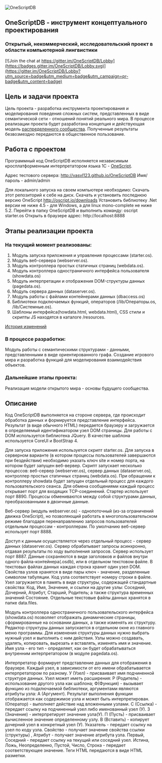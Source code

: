 ![OneScriptDB](https://github.com/vasvl123/OneScriptDB/blob/master/resource/osdb.png "OneScriptDB")
## OneScriptDB - инструмент концептуального проектирования
### Открытый, некоммерческий, исследовательский проект в области компьютерной лингвистики

[![Join the chat at https://gitter.im/OneScriptDB/Lobby](https://badges.gitter.im/OneScriptDB/Lobby.svg)](https://gitter.im/OneScriptDB/Lobby?utm_source=badge&utm_medium=badge&utm_campaign=pr-badge&utm_content=badge)

## Цель и задачи проекта

Цель проекта - разработка инструмента проектирования и моделирования поведения сложных систем, представленных в виде семантической сети - отношений понятий реального мира.
В процессе реализации проекта будет разработана концепция и действующая модель [распределенного сообщества](https://github.com/vasvl123/distributed-community).
Полученные результаты безвозмездно передаются в общественное пользование.

## Работа с проектом

Программный код OneScriptDB исполняется независимым кросплатформенным интерпретатором языка 1С - [OneScript](https://github.com/EvilBeaver/OneScript).

Адрес тестового сервера: http://vasvl123.github.io/OneScriptDB Имя/пароль - admin/admin

Для локального запуска на своем компьютере необходимо:
Скачать этот репозиторий к себе на диск.
Скачать и установить последнюю версию OneScript http://oscript.io/downloads
Установить библиотеку .Net версии не ниже 4.5 - для Windows, а для linux mono-complete не ниже 5.2.
Перейти в папку OneScriptDB и выполнить команду: oscript starter.os
Открыть в браузере адрес: http://localhost:8888

## Этапы реализации проекта

### На текущий момент реализованы:

1. Модуль запуска приложения и управления процессами (starter.os).
2. Модуль веб-сервера (webserver.os).
3. Модуль контроллера простых статичных страниц (webdata.os).
4. Модуль контроллера одностраничного интерфейса пользователя (showdata.os)
5. Модуль интерпретации и отображения DOM-структуры данных (pagedata.os).
6. Модуль сервера данных (dataserver.os).
7. Модуль работы с файлами контейнерами данных (dbaccess.os)
8. Библиотеки подключаемых функций, операторов (/lib/Операторы.os, /lib/Системные.os).
9. Шаблоны интерфейса(howdata.html, webdata.html), CSS стили и скрипты JS находятся в каталоге /resources.

[История изменений](CHANGES)

### В процессе разработки:

Модуль работы с семантическими структурами - данными, представленными в виде ориентированного графа.
Создание игрового мира и разработка функций для моделирования взаимодействия объектов.

### Дальнейшие этапы проекта:

Реализация модели открытого мира - основы будущего сообщества.

## Описание

Код OneScriptDB выполняется на стороне сервера, где происходит обработка данных и формируется представление интерфейса. Результат (в виде обычного HTML) передается браузеру и загружается в определяемый идентификатором узел DOM страницы. Для работы с DOM используется библиотека JQuery. В качестве шаблона используется CoreUI и BootStrap 4.

Для запуска приложения используется скрипт starter.os. Для запуска в серверном варианте (в котором процессы пользователей завершаются при бездействии) необходимо указать ключ site и номер порта, на котором будет запущен веб-вервер. Скрипт запускает несколько процессов: веб-сервер (webserver.os), сервер данных (dataserver.os), контроллер простых статичных страниц (webdata.os). При обращении к контроллеру showdata будет запущен отдельный процесс для каждого пользовательского сеанса. Для обмена сообщениями каждый процесс открывает порт для входящих TCP-соединений. Стартер использует порт 8890. Процессы обмениваются между собой структурами данных, преобразованными в двоичные данные.

Веб-сервер (модуль webserver.os) - однопоточный (из-за ограничений движка OneScript), но позволяющий работать в многопользовательском режиме благодаря перенаправлению запросов пользователей отдельным процессам - контроллерам. По умолчанию веб-сервер использует порт 8888.

Доступ к данным осуществляется через отдельный процесс - сервер данных (dataserver.os). Сервер обрабатывает запросы асинхронно, отдавая результаты по ходу выполнения запросов. Сервер использует порт 8887. Данные сохраняются в виде заголовков и файлов внутри одного файла-контейнера(.osdb), или в отдельном текстовом файле.
В текстовых файлах данных каждая строка хранит один узел DOM. Свойства узлов хранятся в виде пары ключ - значение, разделенные символом табуляции. Код узла соответствует номеру строки в файле. Узел загружается в память в виде структуры, содержащей стандартные свойства: Код, Имя, Значение, и ссылки на другие узлы: Соседний, Дочерний, Атрибут, Старший, Родитель; а также структура временных значений Состояние. Отдельные текстовые файлы данных хранятся в папке data\.files.

Модуль контроллера одностраничного пользовательского интерфейса (showdata.os) позволяет отображать динамические страницы, сформированные на основании данных, а также изменять их структуру. Редактор структуры данных запускается в отдельном окне из главного меню программы. Для изменения структуры данных нужно выбрать нужный узел и выполнить с ним действия. Узлы можно создавать, удалять, копировать, вырезать и вставлять, изменять имя и значение. Имя узла - его тип - определяет, как он будет обрабатываться внутренним интерпретатором (в модуле pagedata.os).

Интерпретатор формирует представление данных для отображения в браузере. Каждый узел, в зависимости от его имени обрабатывается интерпретатором по разному. У (Узел) - присваивает имя подчиненной структуре данных. Узел может иметь расширения: Р (Родитель) - использование другого узла как шаблона; Ф(Функция) - вызывает функцию из подключаемой библиотеки, аргументами являются атрибуты узла: А (Аргумент). Результат выполнения функции отображается как содержимое узла и может быть интерпретирован. (Оператор) - выполняет действие над вложенными узлами. С (Ссылка) - передает ссылку на подчиненный узел либо именованный узел (У). З (Значение) - интерпретирует значение узла(У). П (Пусть) - присваивает вычисленное значение определенному узлу. В (Вставить) - копирует дочерний узел в конкретный узел (У). Указатель - передает ссылку на узел по коду узла. Свойство - получает значение свойства ссылки (структуры) , Атрибут - получает значение атрибута узла. Первый, Соседний - передает ссылку на текущий или соседний узел. Истина, Ложь, Неопределенно, Пустой, Число, Строка - передает соответствующее значение. Теги HTML передаются в виде HTML разметки.
